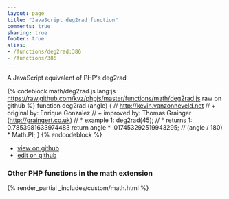 ```yaml
---
layout: page
title: "JavaScript deg2rad function"
comments: true
sharing: true
footer: true
alias:
- /functions/deg2rad:386
- /functions/386
---
```

<!-- Generated by Rakefile:build -->
A JavaScript equivalent of PHP's deg2rad

{% codeblock math/deg2rad.js lang:js https://raw.github.com/kvz/phpjs/master/functions/math/deg2rad.js raw on github %}
function deg2rad (angle) {
    // http://kevin.vanzonneveld.net
    // +   original by: Enrique Gonzalez
    // +     improved by: Thomas Grainger (http://graingert.co.uk)
    // *     example 1: deg2rad(45);
    // *     returns 1: 0.7853981633974483
    return angle * .017453292519943295; // (angle / 180) * Math.PI;
}
{% endcodeblock %}

 - [view on github](https://github.com/kvz/phpjs/blob/master/functions/math/deg2rad.js)
 - [edit on github](https://github.com/kvz/phpjs/edit/master/functions/math/deg2rad.js)

### Other PHP functions in the math extension
{% render_partial _includes/custom/math.html %}
